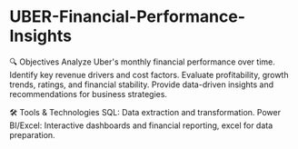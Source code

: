 # UBER-Financial-Performance-Insights
🔍 Objectives
Analyze Uber's monthly financial performance over time.
Identify key revenue drivers and cost factors.
Evaluate profitability, growth trends, ratings, and financial stability.
Provide data-driven insights and recommendations for business strategies.

🛠️ Tools & Technologies
SQL: Data extraction and transformation.
Power BI/Excel: Interactive dashboards and financial reporting, excel for data preparation.
